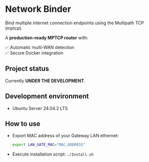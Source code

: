 # Network Binder

Bind multiple internet connection endpoints using the Multipath TCP (mptcp).

A **production-ready MPTCP router** with:

✅ Automatic multi-WAN detection  
✅ Secure Docker integration   

## Project status

Currently **UNDER THE DEVELOPMENT**.

## Development environment

- Ubuntu Server 24.04.2 LTS

## How to use

- Export MAC address of your Gateway LAN ethernet:

    ```bash
    export LAN_GATE_MAC="MAC_ADDRESS"
    ```

- Execute installation script: `./Install.sh`
